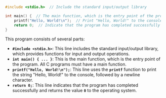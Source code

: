 ```c
#include <stdio.h>  // Include the standard input/output library

int main() {  // The main function, which is the entry point of the program
    printf("Hello, World!\n");  // Print "Hello, World!" to the console
    return 0;  // Indicate that the program has completed successfully
}
```

This program consists of several parts:

- **`#include <stdio.h>`**: This line includes the standard input/output library, which provides functions for input and output operations.
- **`int main() { ... }`**: This is the main function, which is the entry point of the program. All C programs must have a main function.
- **`printf("Hello, World!\n");`**: This line uses the **`printf`** function to print the string "Hello, World!" to the console, followed by a newline character.
- **`return 0;`**: This line indicates that the program has completed successfully and returns the value **`0`** to the operating system.